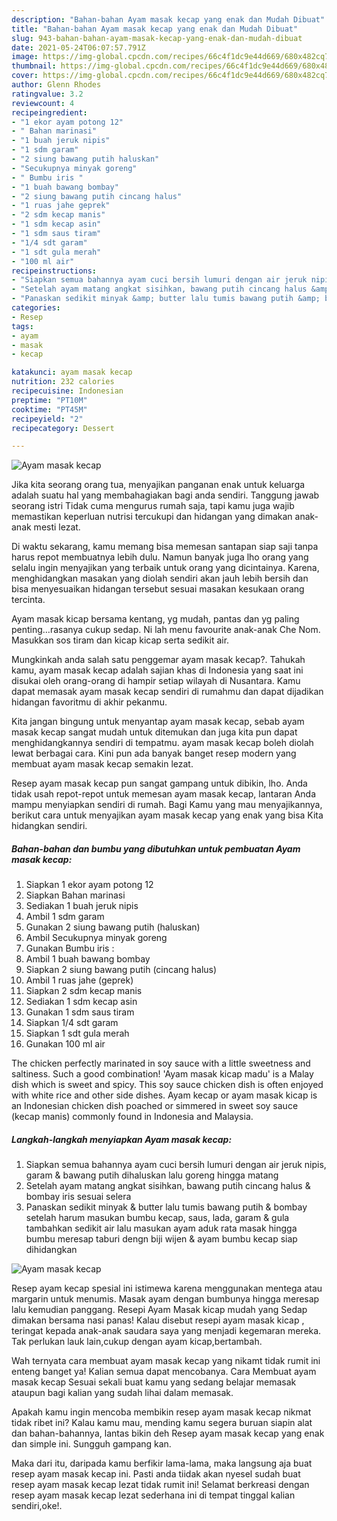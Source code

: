 ```yaml
---
description: "Bahan-bahan Ayam masak kecap yang enak dan Mudah Dibuat"
title: "Bahan-bahan Ayam masak kecap yang enak dan Mudah Dibuat"
slug: 943-bahan-bahan-ayam-masak-kecap-yang-enak-dan-mudah-dibuat
date: 2021-05-24T06:07:57.791Z
image: https://img-global.cpcdn.com/recipes/66c4f1dc9e44d669/680x482cq70/ayam-masak-kecap-foto-resep-utama.jpg
thumbnail: https://img-global.cpcdn.com/recipes/66c4f1dc9e44d669/680x482cq70/ayam-masak-kecap-foto-resep-utama.jpg
cover: https://img-global.cpcdn.com/recipes/66c4f1dc9e44d669/680x482cq70/ayam-masak-kecap-foto-resep-utama.jpg
author: Glenn Rhodes
ratingvalue: 3.2
reviewcount: 4
recipeingredient:
- "1 ekor ayam potong 12"
- " Bahan marinasi"
- "1 buah jeruk nipis"
- "1 sdm garam"
- "2 siung bawang putih haluskan"
- "Secukupnya minyak goreng"
- " Bumbu iris "
- "1 buah bawang bombay"
- "2 siung bawang putih cincang halus"
- "1 ruas jahe geprek"
- "2 sdm kecap manis"
- "1 sdm kecap asin"
- "1 sdm saus tiram"
- "1/4 sdt garam"
- "1 sdt gula merah"
- "100 ml air"
recipeinstructions:
- "Siapkan semua bahannya ayam cuci bersih lumuri dengan air jeruk nipis, garam &amp; bawang putih dihaluskan lalu goreng hingga matang"
- "Setelah ayam matang angkat sisihkan, bawang putih cincang halus &amp; bombay iris sesuai selera"
- "Panaskan sedikit minyak &amp; butter lalu tumis bawang putih &amp; bombay setelah harum masukan bumbu kecap, saus, lada, garam &amp; gula tambahkan sedikit air lalu masukan ayam aduk rata masak hingga bumbu meresap taburi dengn biji wijen &amp; ayam bumbu kecap siap dihidangkan"
categories:
- Resep
tags:
- ayam
- masak
- kecap

katakunci: ayam masak kecap 
nutrition: 232 calories
recipecuisine: Indonesian
preptime: "PT10M"
cooktime: "PT45M"
recipeyield: "2"
recipecategory: Dessert

---
```



![Ayam masak kecap](https://img-global.cpcdn.com/recipes/66c4f1dc9e44d669/680x482cq70/ayam-masak-kecap-foto-resep-utama.jpg)

Jika kita seorang orang tua, menyajikan panganan enak untuk keluarga adalah suatu hal yang membahagiakan bagi anda sendiri. Tanggung jawab seorang istri Tidak cuma mengurus rumah saja, tapi kamu juga wajib memastikan keperluan nutrisi tercukupi dan hidangan yang dimakan anak-anak mesti lezat.

Di waktu  sekarang, kamu memang bisa memesan santapan siap saji tanpa harus repot membuatnya lebih dulu. Namun banyak juga lho orang yang selalu ingin menyajikan yang terbaik untuk orang yang dicintainya. Karena, menghidangkan masakan yang diolah sendiri akan jauh lebih bersih dan bisa menyesuaikan hidangan tersebut sesuai masakan kesukaan orang tercinta. 

Ayam masak kicap bersama kentang, yg mudah, pantas dan yg paling penting…rasanya cukup sedap. Ni lah menu favourite anak-anak Che Nom. Masukkan sos tiram dan kicap kicap serta sedikit air.

Mungkinkah anda salah satu penggemar ayam masak kecap?. Tahukah kamu, ayam masak kecap adalah sajian khas di Indonesia yang saat ini disukai oleh orang-orang di hampir setiap wilayah di Nusantara. Kamu dapat memasak ayam masak kecap sendiri di rumahmu dan dapat dijadikan hidangan favoritmu di akhir pekanmu.

Kita jangan bingung untuk menyantap ayam masak kecap, sebab ayam masak kecap sangat mudah untuk ditemukan dan juga kita pun dapat menghidangkannya sendiri di tempatmu. ayam masak kecap boleh diolah lewat berbagai cara. Kini pun ada banyak banget resep modern yang membuat ayam masak kecap semakin lezat.

Resep ayam masak kecap pun sangat gampang untuk dibikin, lho. Anda tidak usah repot-repot untuk memesan ayam masak kecap, lantaran Anda mampu menyiapkan sendiri di rumah. Bagi Kamu yang mau menyajikannya, berikut cara untuk menyajikan ayam masak kecap yang enak yang bisa Kita hidangkan sendiri.

<!--inarticleads1-->

##### Bahan-bahan dan bumbu yang dibutuhkan untuk pembuatan Ayam masak kecap:

1. Siapkan 1 ekor ayam potong 12
1. Siapkan  Bahan marinasi
1. Sediakan 1 buah jeruk nipis
1. Ambil 1 sdm garam
1. Gunakan 2 siung bawang putih (haluskan)
1. Ambil Secukupnya minyak goreng
1. Gunakan  Bumbu iris :
1. Ambil 1 buah bawang bombay
1. Siapkan 2 siung bawang putih (cincang halus)
1. Ambil 1 ruas jahe (geprek)
1. Siapkan 2 sdm kecap manis
1. Sediakan 1 sdm kecap asin
1. Gunakan 1 sdm saus tiram
1. Siapkan 1/4 sdt garam
1. Siapkan 1 sdt gula merah
1. Gunakan 100 ml air


The chicken perfectly marinated in soy sauce with a little sweetness and saltiness. Such a good combination! &#39;Ayam masak kicap madu&#39; is a Malay dish which is sweet and spicy. This soy sauce chicken dish is often enjoyed with white rice and other side dishes. Ayam kecap or ayam masak kicap is an Indonesian chicken dish poached or simmered in sweet soy sauce (kecap manis) commonly found in Indonesia and Malaysia. 

<!--inarticleads2-->

##### Langkah-langkah menyiapkan Ayam masak kecap:

1. Siapkan semua bahannya ayam cuci bersih lumuri dengan air jeruk nipis, garam &amp; bawang putih dihaluskan lalu goreng hingga matang
1. Setelah ayam matang angkat sisihkan, bawang putih cincang halus &amp; bombay iris sesuai selera
1. Panaskan sedikit minyak &amp; butter lalu tumis bawang putih &amp; bombay setelah harum masukan bumbu kecap, saus, lada, garam &amp; gula tambahkan sedikit air lalu masukan ayam aduk rata masak hingga bumbu meresap taburi dengn biji wijen &amp; ayam bumbu kecap siap dihidangkan
<img src="//assets-global.cpcdn.com/assets/icons/button_play-2c75c40dde080a61004c1f40b05d8f140eaff45d7e9e6481dc71c63d2e7c4909.png" alt="Ayam masak kecap">

Resep ayam kecap spesial ini istimewa karena menggunakan mentega atau margarin untuk menumis. Masak ayam dengan bumbunya hingga meresap lalu kemudian panggang. Resepi Ayam Masak kicap mudah yang Sedap dimakan bersama nasi panas! Kalau disebut resepi ayam masak kicap , teringat kepada anak-anak saudara saya yang menjadi kegemaran mereka. Tak perlukan lauk lain,cukup dengan ayam kicap,bertambah. 

Wah ternyata cara membuat ayam masak kecap yang nikamt tidak rumit ini enteng banget ya! Kalian semua dapat mencobanya. Cara Membuat ayam masak kecap Sesuai sekali buat kamu yang sedang belajar memasak ataupun bagi kalian yang sudah lihai dalam memasak.

Apakah kamu ingin mencoba membikin resep ayam masak kecap nikmat tidak ribet ini? Kalau kamu mau, mending kamu segera buruan siapin alat dan bahan-bahannya, lantas bikin deh Resep ayam masak kecap yang enak dan simple ini. Sungguh gampang kan. 

Maka dari itu, daripada kamu berfikir lama-lama, maka langsung aja buat resep ayam masak kecap ini. Pasti anda tiidak akan nyesel sudah buat resep ayam masak kecap lezat tidak rumit ini! Selamat berkreasi dengan resep ayam masak kecap lezat sederhana ini di tempat tinggal kalian sendiri,oke!.

